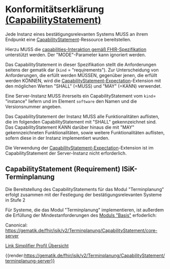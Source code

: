# Konformitätserklärung [(CapabilityStatement)](http://hl7.org/fhir/capabilitystatement.html)

Jede Instanz eines bestätigungsrelevanten Systems MUSS an ihrem Endpunkt eine [CapabilityStatement](http://hl7.org/fhir/capabilitystatement.html)-Ressource bereitstellen.

Hierzu MUSS die [capabilities-Interaktion gemäß FHIR-Spezifikation](http://hl7.org/fhir/http.html#capabilities) unterstützt werden.
Der "MODE"-Parameter kann ignoriert werden.

Das CapabilityStatement in dieser Spezifikation stellt die Anforderungen seitens der gematik dar (`kind` = "requirements"). Zur Unterscheidung von Anforderungen, die erfüllt werden MÜSSEN, gegenüber jenen, die erfüllt werden KÖNNEN, wird die [CapabilityStatement-Expectation](https://hl7.org/fhir/R4/extension-capabilitystatement-expectation.html)-Extension mit den möglichen Werten "SHALL" (=MUSS) und "MAY" (=KANN) verwendet.

Eine Server-Instanz MUSS ihrerseits ein CapabilityStatement vom `kind`= "instance" liefern und im Element `software` den Namen und die Versionsnummer angeben.

Das CapabilityStatement der Instanz MUSS alle Funktionalitäten auflisten, die im folgenden CapabilityStatement mit "SHALL" gekennzeichnet sind. Das CapabilityStatement KANN darüber hinaus die mit "MAY" gekennzeichneten Funktionalitäten, sowie weitere Funktionalitäten auflisten, sofern diese in der Instanz implementiert wurden.

Die Verwendung der [CapabilityStatement-Expectation](https://hl7.org/fhir/R4/extension-capabilitystatement-expectation.html)-Extension ist im CapabilityStatement der Server-Instanz nicht erforderlich.

## CapabilityStatement (Requirement) ISiK-Terminplanung

Die Bereitstellung des CapabilityStatements für das Modul "Terminplanung" erfolgt zusammen mit der Festlegung der bestätigungsrelevanten Systeme in Stufe 2

Für Systeme, die das Modul "Terminplanung" implementieren, ist außerdem die Erfüllung der Mindestanforderungen des [Moduls "Basis"](https://simplifier.net/guide/implementierungsleitfadenisik-basismodul/ImplementationGuide-markdown-Einfuehrung?version=current) erfoderlich:

Canonical: https://gematik.de/fhir/isik/v2/Terminplanung/CapabilityStatement/core-server

[Link Simplifier Profil Übersicht](https://gematik.de/fhir/isik/v2/Terminplanung/CapabilityStatement/terminplanung-server)

{{render:https://gematik.de/fhir/isik/v2/Terminplanung/CapabilityStatement/terminplanung-server}}